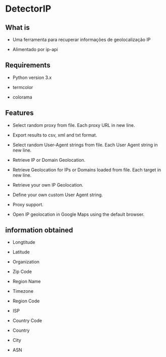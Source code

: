 # DetectorIP
## What is

+ Uma ferramenta para recuperar informações de geolocalização IP

+ Alimentado por ip-api

## Requirements

+ Python version 3.x

+ termcolor

+ colorama

## Features

+  Select random proxy from file. Each proxy URL in new line. 

+  Export results to csv, xml and txt format.

+  Select random User-Agent strings from file. Each User Agent string in new line.

+  Retrieve IP or Domain Geolocation.

+  Retrieve Geolocation for IPs or Domains loaded from file. Each target in new line.

+  Retrieve your own IP Geolocation.

+  Define your own custom User Agent string.

+  Proxy support.

+  Open IP geolocation in Google Maps using the default browser.

## information obtained

+ Longtitude

+ Latitude

+ Organization

+ Zip Code

+ Region Name

+ Timezone

+ Region Code

+ ISP

+ Country Code

+ Country

+ City

+ ASN
